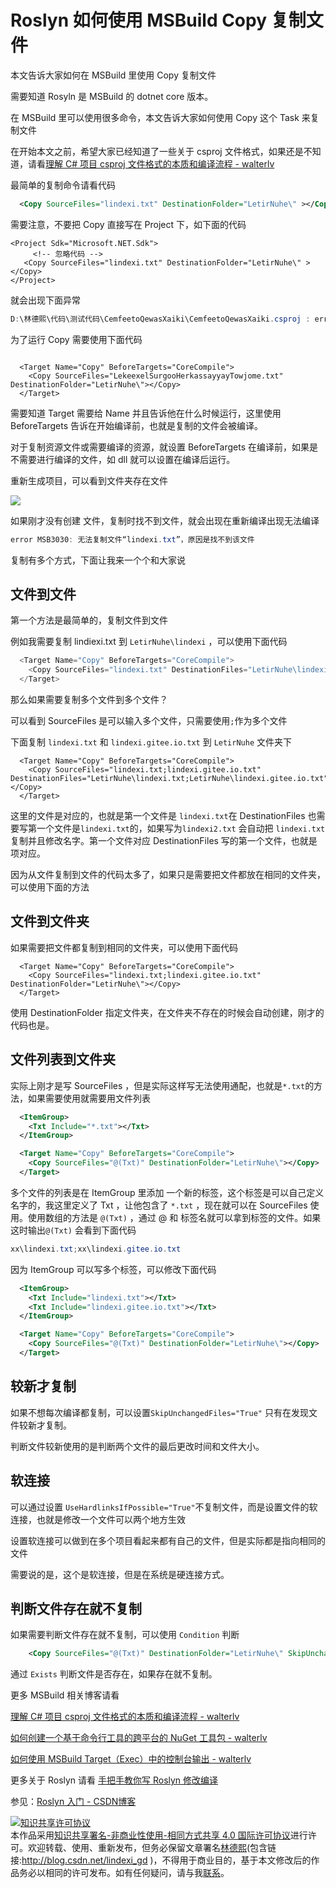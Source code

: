 
# Roslyn 如何使用 MSBuild Copy 复制文件

本文告诉大家如何在 MSBuild 里使用 Copy 复制文件

<!--more-->


<!-- CreateTime:2020/1/19 14:56:19 -->

<!-- 标签：Roslyn,MSBuild,编译器 -->

需要知道 Rosyln 是 MSBuild 的 dotnet core 版本。

在 MSBuild 里可以使用很多命令，本文告诉大家如何使用 Copy 这个 Task 来复制文件

在开始本文之前，希望大家已经知道了一些关于 csproj 文件格式，如果还是不知道，请看[理解 C# 项目 csproj 文件格式的本质和编译流程 - walterlv](https://walterlv.github.io/post/understand-the-csproj.html )

最简单的复制命令请看代码

```xml
  <Copy SourceFiles="lindexi.txt" DestinationFolder="LetirNuhe\" ></Copy>
```

需要注意，不要把 Copy 直接写在 Project 下，如下面的代码

```
<Project Sdk="Microsoft.NET.Sdk">
     <!-- 忽略代码 -->
   <Copy SourceFiles="lindexi.txt" DestinationFolder="LetirNuhe\" ></Copy>
</Project>

```

就会出现下面异常

```csharp
D:\林德熙\代码\测试代码\CemfeetoQewasXaiki\CemfeetoQewasXaiki.csproj : error  : 无法识别元素 <Project> 下面的元素 <Copy>。  D:\林德熙\代码\测试代码\CemfeetoQewasXaiki
```

为了运行 Copy 需要使用下面代码

```

  <Target Name="Copy" BeforeTargets="CoreCompile">
    <Copy SourceFiles="LekeexelSurgooHerkassayyayTowjome.txt" DestinationFolder="LetirNuhe\"></Copy>
  </Target>
```

需要知道 Target 需要给 Name 并且告诉他在什么时候运行，这里使用 BeforeTargets 告诉在开始编译前，也就是复制的文件会被编译。

对于复制资源文件或需要编译的资源，就设置 BeforeTargets 在编译前，如果是不需要进行编译的文件，如 dll 就可以设置在编译后运行。

重新生成项目，可以看到文件夹存在文件

![](http://image.acmx.xyz/lindexi%2F2018710103796940.jpg)

如果刚才没有创建 文件，复制时找不到文件，就会出现在重新编译出现无法编译

```csharp
error MSB3030: 无法复制文件“lindexi.txt”，原因是找不到该文件
```

复制有多个方式，下面让我来一个个和大家说

## 文件到文件

第一个方法是最简单的，复制文件到文件

例如我需要复制 lindiexi.txt 到 `LetirNuhe\lindexi` ，可以使用下面代码

```csharp
  <Target Name="Copy" BeforeTargets="CoreCompile">
    <Copy SourceFiles="lindexi.txt" DestinationFiles="LetirNuhe\lindexi.txt"></Copy>
  </Target>
```

那么如果需要复制多个文件到多个文件？

可以看到 SourceFiles 是可以输入多个文件，只需要使用`;`作为多个文件

下面复制 `lindexi.txt` 和 `lindexi.gitee.io.txt` 到 `LetirNuhe` 文件夹下

```
  <Target Name="Copy" BeforeTargets="CoreCompile">
    <Copy SourceFiles="lindexi.txt;lindexi.gitee.io.txt" DestinationFiles="LetirNuhe\lindexi.txt;LetirNuhe\lindexi.gitee.io.txt"></Copy>
  </Target>
```

这里的文件是对应的，也就是第一个文件是 `lindexi.txt`在 DestinationFiles 也需要写第一个文件是`lindexi.txt`的，如果写为`lindexi2.txt` 会自动把 `lindexi.txt` 复制并且修改名字。第一个文件对应 DestinationFiles 写的第一个文件，也就是项对应。

因为从文件复制到文件的代码太多了，如果只是需要把文件都放在相同的文件夹，可以使用下面的方法

## 文件到文件夹

如果需要把文件都复制到相同的文件夹，可以使用下面代码

```
  <Target Name="Copy" BeforeTargets="CoreCompile">
    <Copy SourceFiles="lindexi.txt;lindexi.gitee.io.txt" DestinationFolder="LetirNuhe\"></Copy>
  </Target>
```

使用 DestinationFolder 指定文件夹，在文件夹不存在的时候会自动创建，刚才的代码也是。

## 文件列表到文件夹

实际上刚才是写 SourceFiles ，但是实际这样写无法使用通配，也就是`*.txt`的方法，如果需要使用就需要用文件列表

```xml
  <ItemGroup>
    <Txt Include="*.txt"></Txt>
  </ItemGroup>

  <Target Name="Copy" BeforeTargets="CoreCompile">
    <Copy SourceFiles="@(Txt)" DestinationFolder="LetirNuhe\"></Copy>
  </Target>
```

多个文件的列表是在 ItemGroup 里添加 一个新的标签，这个标签是可以自己定义名字的，我这里定义了 Txt ，让他包含了 `*.txt` ，现在就可以在 SourceFiles 使用。使用数组的方法是 `@(Txt)` ，通过 @ 和 标签名就可以拿到标签的文件。如果这时输出`@(Txt)` 会看到下面代码

```csharp
xx\lindexi.txt;xx\lindexi.gitee.io.txt
```

因为 ItemGroup 可以写多个标签，可以修改下面代码

```xml
  <ItemGroup>
    <Txt Include="lindexi.txt"></Txt>
    <Txt Include="lindexi.gitee.io.txt"></Txt>
  </ItemGroup>

  <Target Name="Copy" BeforeTargets="CoreCompile">
    <Copy SourceFiles="@(Txt)" DestinationFolder="LetirNuhe\"></Copy>
  </Target>
```

## 较新才复制

如果不想每次编译都复制，可以设置`SkipUnchangedFiles="True"` 只有在发现文件较新才复制。

判断文件较新使用的是判断两个文件的最后更改时间和文件大小。

## 软连接

可以通过设置 `UseHardlinksIfPossible="True"`不复制文件，而是设置文件的软连接，也就是修改一个文件可以两个地方生效

设置软连接可以做到在多个项目看起来都有自己的文件，但是实际都是指向相同的文件

需要说的是，这个是软连接，但是在系统是硬连接方式。

## 判断文件存在就不复制

如果需要判断文件存在就不复制，可以使用 `Condition` 判断

```xml
    <Copy SourceFiles="@(Txt)" DestinationFolder="LetirNuhe\" SkipUnchangedFiles="True" OverwriteReadOnlyFiles="True" Condition="!Exists('LetirNuhe\lindexi.txt')"></Copy>
```

通过 `Exists` 判断文件是否存在，如果存在就不复制。

更多 MSBuild 相关博客请看

[理解 C# 项目 csproj 文件格式的本质和编译流程 - walterlv](https://walterlv.github.io/post/understand-the-csproj.html )

[如何创建一个基于命令行工具的跨平台的 NuGet 工具包 - walterlv](https://walterlv.github.io/post/create-a-cross-platform-command-based-nuget-tool.html )

[如何使用 MSBuild Target（Exec）中的控制台输出 - walterlv](https://walterlv.github.io/post/exec-task-of-msbuild-target.html )

更多关于 Roslyn 请看 [手把手教你写 Roslyn 修改编译](https://lindexi.oschina.io/lindexi/post/roslyn.html ) 

参见：[Roslyn 入门 - CSDN博客](https://blog.csdn.net/column/details/23159.html )





<a rel="license" href="http://creativecommons.org/licenses/by-nc-sa/4.0/"><img alt="知识共享许可协议" style="border-width:0" src="https://licensebuttons.net/l/by-nc-sa/4.0/88x31.png" /></a><br />本作品采用<a rel="license" href="http://creativecommons.org/licenses/by-nc-sa/4.0/">知识共享署名-非商业性使用-相同方式共享 4.0 国际许可协议</a>进行许可。欢迎转载、使用、重新发布，但务必保留文章署名[林德熙](http://blog.csdn.net/lindexi_gd)(包含链接:http://blog.csdn.net/lindexi_gd )，不得用于商业目的，基于本文修改后的作品务必以相同的许可发布。如有任何疑问，请与我[联系](mailto:lindexi_gd@163.com)。